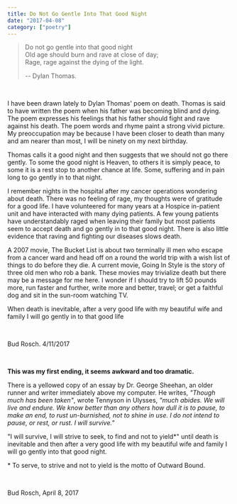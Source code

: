 ```yaml
---
title: Do Not Go Gentle Into That Good Night
date: "2017-04-08"
category: ["poetry"]
---
```


>Do not go gentle into that good night <br/>
>Old age should burn and rave at close of day;<br/>
>Rage, rage against the dying of the light.</br>
>
> -- Dylan Thomas.

<br/>

I have been drawn lately to Dylan Thomas' poem on death.  Thomas is said to have written the poem when his father was becoming blind and dying.  The poem expresses his feelings that his father should fight and rave against his death.  The poem words and rhyme paint a strong vivid picture.  My preoccupation may be because I have been closer to death than many and am nearer than most, I will be ninety on my next birthday.

Thomas calls it a good night and then suggests that we should not go there gently.  To some the good night is Heaven, to others it is simply peace, to some it is a rest stop to another chance at life.  Some, suffering and in pain long to go gently in to that night.  

I remember nights in the hospital after my cancer operations wondering about death.  There was no feeling of rage, my thoughts were of gratitude for a good life.  I have volunteered for many years at a Hospice in-patient unit and have interacted with many dying patients.    A few young patients have understandably raged when leaving their family but most patients seem to accept death and go gently in to that good night. There is also little evidence that raving and fighting our diseases slows death.

A 2007 movie, The Bucket List is about two terminally ill men who escape from a cancer ward and head off on a round the world trip with a wish list of things to do before they die.  A current movie, Going In Style is the story of three old men who rob a bank.  These movies may trivialize death but there may be a message for me here.  I wonder if I should try to lift 50 pounds more, run faster and further, write more and better, travel; or get a faithful dog and sit in the sun-room watching TV.

When death is inevitable, after a very good life with my beautiful wife and family I will go gently in to that good life

<br/>

Bud Rosch. 4/11/2017

<br/>

**This was my first ending, it seems awkward and too dramatic.**  

There is a yellowed copy of an essay by Dr. George Sheehan, an older runner and writer immediately above my computer.  He writes, *"Though much has been taken"*, wrote Tennyson in Ulysses, *"much abides.  We will live and endure.  We know better than any others how dull it is to pause, to make an end, to rust un-burnished, not to shine in use.  I do not intend to pause, or rest, or rust.  I will survive."*

"I will survive, I will strive to seek, to find and not to yield*" until death is inevitable and then after a very good life with my beautiful wife and family I will go gently into that good night.

\* To serve, to strive and not to yield is the motto of Outward Bound.

<br/>

Bud Rosch, April 8, 2017
